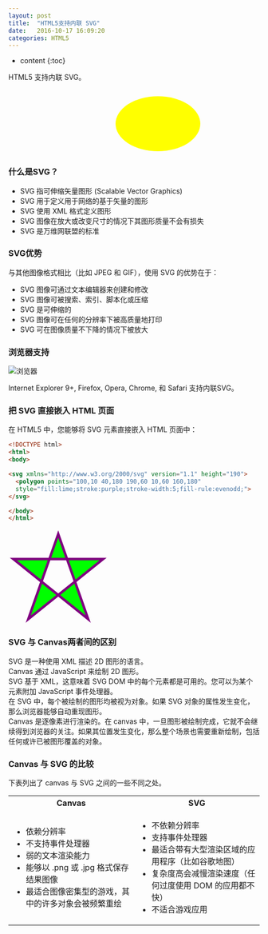 ```yaml
---
layout: post
title:  "HTML5支持内联 SVG"
date:   2016-10-17 16:09:20
categories: HTML5
---
```


* content
{:toc}

HTML5 支持内联 SVG。

<svg xmlns="http://www.w3.org/2000/svg" version="1.1" height="130px" width="500px"> <defs> <linearGradient id="grad1" x1="0%" y1="0%" x2="100%" y2="0%"> <stop offset="0%" style="stop-color:rgb(255,255,0);stop-opacity:1"><stop offset="100%" style="stop-color:rgb(255,0,0);stop-opacity:1"></stop></stop></linearGradient> </defs> <ellipse cx="300" cy="70" rx="85" ry="55" fill="url(#grad1)"><text fill="#ffffff" font-size="45" font-family="Verdana" x="250" y="86">SVG</text> Sorry, your browser does not support inline SVG. </ellipse></svg>

### 什么是SVG？

- SVG 指可伸缩矢量图形 (Scalable Vector Graphics)
- SVG 用于定义用于网络的基于矢量的图形
- SVG 使用 XML 格式定义图形
- SVG 图像在放大或改变尺寸的情况下其图形质量不会有损失
- SVG 是万维网联盟的标准

### SVG优势

与其他图像格式相比（比如 JPEG 和 GIF），使用 SVG 的优势在于：

- SVG 图像可通过文本编辑器来创建和修改
- SVG 图像可被搜索、索引、脚本化或压缩
- SVG 是可伸缩的
- SVG 图像可在任何的分辨率下被高质量地打印
- SVG 可在图像质量不下降的情况下被放大

### 浏览器支持

![浏览器](http://www.devdoc.me/uploads/html5/images/browser.png)

Internet Explorer 9+, Firefox, Opera, Chrome, 和 Safari 支持内联SVG。

### 把 SVG 直接嵌入 HTML 页面

在 HTML5 中，您能够将 SVG 元素直接嵌入 HTML 页面中：

```html
<!DOCTYPE html>
<html>
<body>

<svg xmlns="http://www.w3.org/2000/svg" version="1.1" height="190">
  <polygon points="100,10 40,180 190,60 10,60 160,180"
  style="fill:lime;stroke:purple;stroke-width:5;fill-rule:evenodd;">
</svg>

</body>
</html>
```

<svg xmlns="http://www.w3.org/2000/svg" version="1.1" height="190">
  <polygon points="100,10 40,180 190,60 10,60 160,180"
  style="fill:lime;stroke:purple;stroke-width:5;fill-rule:evenodd;">
</svg>

### SVG 与 Canvas两者间的区别

SVG 是一种使用 XML 描述 2D 图形的语言。  
Canvas 通过 JavaScript 来绘制 2D 图形。  
SVG 基于 XML，这意味着 SVG DOM 中的每个元素都是可用的。您可以为某个元素附加 JavaScript 事件处理器。  
在 SVG 中，每个被绘制的图形均被视为对象。如果 SVG 对象的属性发生变化，那么浏览器能够自动重现图形。  
Canvas 是逐像素进行渲染的。在 canvas 中，一旦图形被绘制完成，它就不会继续得到浏览器的关注。如果其位置发生变化，那么整个场景也需要重新绘制，包括任何或许已被图形覆盖的对象。

### Canvas 与 SVG 的比较

下表列出了 canvas 与 SVG 之间的一些不同之处。

<table>
<tbody>
<tr>
<th style="width:50%">Canvas</th>
<th>SVG</th>
</tr>
<tr>
<td><ul><li>依赖分辨率</li><li>不支持事件处理器</li><li>弱的文本渲染能力</li><li>能够以 .png 或 .jpg 格式保存结果图像</li><li>最适合图像密集型的游戏，其中的许多对象会被频繁重绘</li></ul></td>
<td><ul><li>不依赖分辨率</li> <li>支持事件处理器</li> <li>最适合带有大型渲染区域的应用程序（比如谷歌地图）</li> <li>复杂度高会减慢渲染速度（任何过度使用 DOM 的应用都不快）</li> <li>不适合游戏应用</li></ul></td>
</tr>
</tbody>
</table>